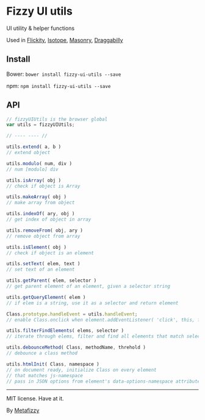 # Fizzy UI utils

UI utility & helper functions

Used in [Flickity](http://flickity.metafizzy.co), [Isotope](http://isotope.metafizzy.co), [Masonry](http://masonry.desandro.com), [Draggabilly](http://draggabilly.desandro.com)

## Install

Bower: `bower install fizzy-ui-utils --save`

npm: `npm install fizzy-ui-utils --save`

## API

``` js
// fizzyUIUtils is the browser global
var utils = fizzyUIUtils;

// ---- ---- //

utils.extend( a, b )
// extend object

utils.modulo( num, div )
// num [modulo] div

utils.isArray( obj )
// check if object is Array

utils.makeArray( obj )
// make array from object

utils.indexOf( ary, obj )
// get index of object in array

utils.removeFrom( obj, ary )
// remove object from array

utils.isElement( obj )
// check if object is an element

utils.setText( elem, text )
// set text of an element

utils.getParent( elem, selector )
// get parent element of an element, given a selector string

utils.getQueryElement( elem )
// if elem is a string, use it as a selector and return element

Class.prototype.handleEvent = utils.handleEvent;
// enable Class.onclick when element.addEventListener( 'click', this, false )

utils.filterFindElements( elems, selector )
// iterate through elems, filter and find all elements that match selector

utils.debounceMethod( Class, methodName, threhold )
// debounce a class method

utils.htmlInit( Class, namespace )
// on document ready, initialize Class on every element
// that matches js-namespace
// pass in JSON options from element's data-options-namespace attribute
```

---

MIT license. Have at it.

By [Metafizzy](http://metafizzy.co)
